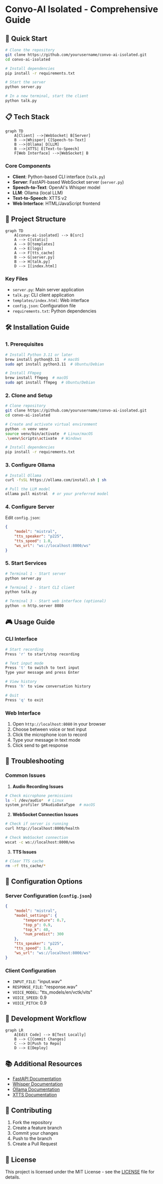 # Convo-AI Isolated - Comprehensive Guide

## 🚀 Quick Start

```bash
# Clone the repository
git clone https://github.com/yourusername/convo-ai-isolated.git
cd convo-ai-isolated

# Install dependencies
pip install -r requirements.txt

# Start the server
python server.py

# In a new terminal, start the client
python talk.py
```

## 📋 Tech Stack

```mermaid
graph TD
    A[Client] -->|WebSocket| B[Server]
    B -->|Whisper| C[Speech-to-Text]
    B -->|Ollama| D[LLM]
    B -->|XTTS| E[Text-to-Speech]
    F[Web Interface] -->|WebSocket| B
```

### Core Components
- **Client**: Python-based CLI interface (`talk.py`)
- **Server**: FastAPI-based WebSocket server (`server.py`)
- **Speech-to-Text**: OpenAI's Whisper model
- **LLM**: Ollama (local LLM)
- **Text-to-Speech**: XTTS v2
- **Web Interface**: HTML/JavaScript frontend

## 📁 Project Structure

```mermaid
graph TD
    A[convo-ai-isolated] --> B[src]
    A --> C[static]
    A --> D[templates]
    A --> E[logs]
    A --> F[tts_cache]
    B --> G[server.py]
    B --> H[talk.py]
    D --> I[index.html]
```

### Key Files
- `server.py`: Main server application
- `talk.py`: CLI client application
- `templates/index.html`: Web interface
- `config.json`: Configuration file
- `requirements.txt`: Python dependencies

## 🛠️ Installation Guide

### 1. Prerequisites

```bash
# Install Python 3.11 or later
brew install python@3.11  # macOS
sudo apt install python3.11  # Ubuntu/Debian

# Install FFmpeg
brew install ffmpeg  # macOS
sudo apt install ffmpeg  # Ubuntu/Debian
```

### 2. Clone and Setup

```bash
# Clone repository
git clone https://github.com/yourusername/convo-ai-isolated.git
cd convo-ai-isolated

# Create and activate virtual environment
python -m venv venv
source venv/bin/activate  # Linux/macOS
.\venv\Scripts\activate  # Windows

# Install dependencies
pip install -r requirements.txt
```

### 3. Configure Ollama

```bash
# Install Ollama
curl -fsSL https://ollama.com/install.sh | sh

# Pull the LLM model
ollama pull mistral  # or your preferred model
```

### 4. Configure Server

Edit `config.json`:
```json
{
    "model": "mistral",
    "tts_speaker": "p225",
    "tts_speed": 1.0,
    "ws_url": "ws://localhost:8000/ws"
}
```

### 5. Start Services

```bash
# Terminal 1 - Start server
python server.py

# Terminal 2 - Start CLI client
python talk.py

# Terminal 3 - Start web interface (optional)
python -m http.server 8080
```

## 🎮 Usage Guide

### CLI Interface
```bash
# Start recording
Press 'r' to start/stop recording

# Text input mode
Press 't' to switch to text input
Type your message and press Enter

# View history
Press 'h' to view conversation history

# Quit
Press 'q' to exit
```

### Web Interface
1. Open `http://localhost:8080` in your browser
2. Choose between voice or text input
3. Click the microphone icon to record
4. Type your message in text mode
5. Click send to get response

## 🔧 Troubleshooting

### Common Issues

1. **Audio Recording Issues**
```bash
# Check microphone permissions
ls -l /dev/audio*  # Linux
system_profiler SPAudioDataType  # macOS
```

2. **WebSocket Connection Issues**
```bash
# Check if server is running
curl http://localhost:8000/health

# Check WebSocket connection
wscat -c ws://localhost:8000/ws
```

3. **TTS Issues**
```bash
# Clear TTS cache
rm -rf tts_cache/*
```

## 📝 Configuration Options

### Server Configuration (`config.json`)
```json
{
    "model": "mistral",
    "model_settings": {
        "temperature": 0.7,
        "top_p": 0.9,
        "top_k": 40,
        "num_predict": 300
    },
    "tts_speaker": "p225",
    "tts_speed": 1.0,
    "ws_url": "ws://localhost:8000/ws"
}
```

### Client Configuration
- `INPUT_FILE`: "input.wav"
- `RESPONSE_FILE`: "response.wav"
- `VOICE_MODEL`: "tts_models/en/vctk/vits"
- `VOICE_SPEED`: 0.9
- `VOICE_PITCH`: 0.9

## 🔄 Development Workflow

```mermaid
graph LR
    A[Edit Code] --> B[Test Locally]
    B --> C[Commit Changes]
    C --> D[Push to Repo]
    D --> E[Deploy]
```

## 📚 Additional Resources

- [FastAPI Documentation](https://fastapi.tiangolo.com/)
- [Whisper Documentation](https://github.com/openai/whisper)
- [Ollama Documentation](https://ollama.ai/docs)
- [XTTS Documentation](https://github.com/coqui-ai/TTS)

## 🤝 Contributing

1. Fork the repository
2. Create a feature branch
3. Commit your changes
4. Push to the branch
5. Create a Pull Request

## 📄 License

This project is licensed under the MIT License - see the [LICENSE](LICENSE) file for details.
